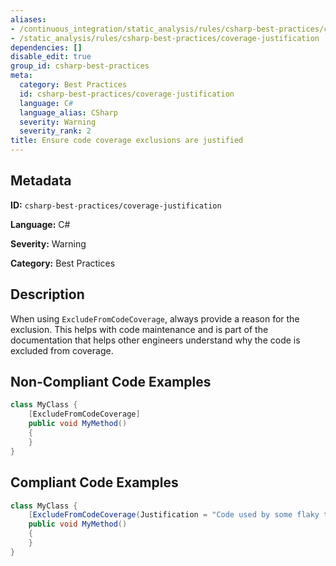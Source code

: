 ```yaml
---
aliases:
- /continuous_integration/static_analysis/rules/csharp-best-practices/coverage-justification
- /static_analysis/rules/csharp-best-practices/coverage-justification
dependencies: []
disable_edit: true
group_id: csharp-best-practices
meta:
  category: Best Practices
  id: csharp-best-practices/coverage-justification
  language: C#
  language_alias: CSharp
  severity: Warning
  severity_rank: 2
title: Ensure code coverage exclusions are justified
---
```

<!--  SOURCED FROM https://github.com/DataDog/datadog-static-analyzer-rule-docs -->


## Metadata
**ID:** `csharp-best-practices/coverage-justification`

**Language:** C#

**Severity:** Warning

**Category:** Best Practices

## Description
When using `ExcludeFromCodeCoverage`, always provide a reason for the exclusion. This helps with code maintenance and is part of the documentation that helps other engineers understand why the code is excluded from coverage.

## Non-Compliant Code Examples
```csharp
class MyClass {
    [ExcludeFromCodeCoverage]
    public void MyMethod()
    {
    }
}

```

## Compliant Code Examples
```csharp
class MyClass {
    [ExcludeFromCodeCoverage(Justification = "Code used by some flaky test that will be removed soon")]
    public void MyMethod()
    {
    }
}

```
